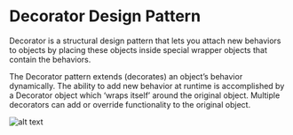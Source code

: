 # Decorator Design Pattern

Decorator is a structural design pattern that lets you attach
new behaviors to objects by placing these objects inside
special wrapper objects that contain the behaviors.

The Decorator pattern extends (decorates) an object’s behavior dynamically. The ability to add new behavior at runtime is accomplished by a Decorator object which ‘wraps itself’ around the original object. Multiple decorators can add or override functionality to the original object.

![alt text](https://github.com/nchathu2014/design-pattern-final/blob/pattern/decorator/src/images/decorator_pattern.JPG?raw=true)
